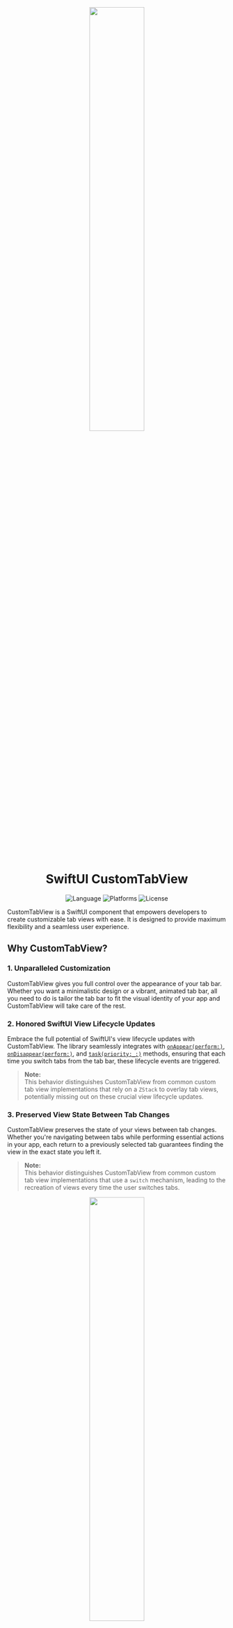 <div align="center">

<img src=".github/images/header.png" height="50%" width="50%"/>

# SwiftUI CustomTabView

![Language](https://img.shields.io/badge/Swift-6-orange?logo=Swift&logoColor=white)
![Platforms](https://img.shields.io/badge/Platforms-iOS%2015+,%20macOS%2012+-white?labelColor=gray&style=flat)
![License](https://img.shields.io/badge/License-MIT-white?labelColor=blue&style=flat)

</div>

CustomTabView is a SwiftUI component that empowers developers to create customizable tab views with ease. It is designed to provide maximum flexibility and a seamless user experience.

## Why CustomTabView?

### 1. **Unparalleled Customization**

CustomTabView gives you full control over the appearance of your tab bar.  
Whether you want a minimalistic design or a vibrant, animated tab bar, all you need to do is tailor the tab bar to fit the visual identity of your app and CustomTabView will take care of the rest.

### 2. **Honored SwiftUI View Lifecycle Updates**

Embrace the full potential of SwiftUI's view lifecycle updates with CustomTabView. The library seamlessly integrates with [`onAppear(perform:)`](https://developer.apple.com/documentation/swiftui/view/onappear(perform:)), [`onDisappear(perform:)`](https://developer.apple.com/documentation/swiftui/view/ondisappear(perform:)), and [`task(priority:_:)`](https://developer.apple.com/documentation/swiftui/view/task(priority:_:)) methods, ensuring that each time you switch tabs from the tab bar, these lifecycle events are triggered.

> **Note:**  
This behavior distinguishes CustomTabView from common custom tab view implementations that rely on a `ZStack` to overlay tab views, potentially missing out on these crucial view lifecycle updates.

### 3. **Preserved View State Between Tab Changes**
   
CustomTabView preserves the state of your views between tab changes. Whether you're navigating between tabs while performing essential actions in your app, each return to a previously selected tab guarantees finding the view in the exact state you left it.

> **Note:**  
This behavior distinguishes CustomTabView from common custom tab view implementations that use a `switch` mechanism, leading to the recreation of views every time the user switches tabs.


<div align="center">
    <img src=".github/example.gif" height="50%"/>
</div>

## Installation

### Swift Package Manager
Add this repository as a dependency in your [`Package.swift`](https://developer.apple.com/documentation/swift_packages/package):

```swift
// swift-tools-version: 6.0

import PackageDescription

let package = Package(
    ...,
    dependencies: [
        .package(url: "https://github.com/nomasystems/swiftui-custom-tab-view.git", .upToNextMajor(from: "2.0.0"))
    ],
    ...
)
```

### Xcode
Select File \> Swift Packages \> Add Package Dependency, then enter the following URL:

```
https://github.com/nomasystems/swiftui-custom-tab-view.git
```

For more details, see [Adding Package Dependencies to Your App](https://developer.apple.com/documentation/xcode/adding_package_dependencies_to_your_app).

## Usage

To integrate CustomTabView into your project, follow these simple steps:

#### 1. Create your custom tab bar:
```swift
import CustomTabView

enum Tab: String, Hashable, CaseIterable {
    case home, explore, favourites, other
}

struct SampleTabBarView: View {
    @Binding var selection: Tab
    let onTabSelection: (Tab) -> Void

    var body: some View {
        HStack {
            ForEach(Tab.allCases, id: \.self) { tab in
                tabBarItem(for: tab)
                    .frame(maxWidth: .infinity)
                    .contentShape(Rectangle())
                    .onTapGesture {
                        selection = tab
                        onTabSelection(tab)
                    }
            }
        }
        .anchorPreference(key: TabBarTopForSafeAreaKey.self, value: .top, transform: { $0 })
    }

    private func tabBarItem(for tab: Tab) -> some View {
        ...
    }
}
```

#### 2. Initialise a `CustomTabView`:
```swift
import SwiftUI
import CustomTabView

@main
struct CustomTabViewExampleApp: App {

    @State private var selectedTab: Tab = .home

    private var tabBarView: SampleTabBarView {
        SampleTabBarView(selection: $selectedTab) { tab in
            print("Enjoying a custom TabView")
        }
    }

    var body: some Scene {
        WindowGroup {
            CustomTabView(tabBarView: tabBarView, tabs: Tab.allCases, selection: selectedTab) {
                NavigationView {
                    Text("Home")
                        .navigationBarTitle("Home")
                }

                NavigationView {
                    Text("Explore")
                        .navigationBarTitle("Explore")
                }

                NavigationView {
                    Text("Favourites")
                        .navigationBarTitle("Favourites")
                }

                NavigationView {
                    Text("Other")
                        .navigationBarTitle("Other")
                }
            }
        }
    }
}
```

> **Important**  
The order of the views **must** be reflected in the provided tab bar.

#### 3. (Optional) Change the tab bar position
You can change the tab bar position calling the `tabBarEdge(_:)` method on `CustomTabView`:

```swift
CustomTabView(tabBarView: tabBarView, tabs: Tab.allCases, selection: selectedTab) {
    ...
}
.tabBarEdge(.bottom)
```

#### Hiding the tab bar

```swift
.tabBarVisibility(.hidden)
```

## Contributions and Issues

Contributions are welcome! If you find any issues or have suggestions for improvements, please open an issue or submit a pull request. Let's make CustomTabView even better together.

## Acknowledgments

A special thanks to the team at [Moving Parts](https://movingparts.io/) for their insightful article on ["Variadic Views in SwiftUI"](https://movingparts.io/variadic-views-in-swiftui). 
Their valuable insights and exploration of SwiftUI internals greatly contributed to the development of CustomTabView, allowing me to mimic the elegance of SwiftUI's native component APIs. 

## License

CustomTabView is available under the MIT license. See [LICENSE](/LICENSE) for details.
